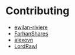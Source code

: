 # Contributing

- [ewilan-riviere](https://github.com/ewilan-riviere)
- [FarhanShares](https://github.com/FarhanShares)
- [alexovn](https://github.com/alexovn)
- [LordRawl](https://github.com/LordRawl)
